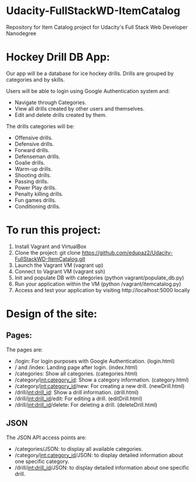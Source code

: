 # Udacity-FullStackWD-ItemCatalog
Repository for Item Catalog project for Udacity's Full Stack Web Developer Nanodegree

# Hockey Drill DB App:
Our app will be a database for ice hockey drills. Drills are grouped by categories and by skills.

Users will be able to login using Google Authentication system and:
- Navigate through Categories.
- View all drills created by other users and themselves.
- Edit and delete drills created by them.

The drills categories will be:
- Offensive drills.
- Defensive drills.
- Forward drills.
- Defenseman drills.
- Goalie drills.
- Warm-up drills.
- Shooting drills.
- Passing drills.
- Power Play drills.
- Penalty killing drills.
- Fun games drills.
- Conditioning drills.

# To run this project:

1. Install Vagrant and VirtualBox
2. Clone the project: git clone https://github.com/edupaz2/Udacity-FullStackWD-ItemCatalog.git
3. Launch the Vagrant VM (vagrant up)
4. Connect to Vagrant VM (vagrant ssh)
5. Init and populate DB with categories (python vagrant/populate_db.py)
6. Run your application within the VM (python /vagrant/itemcatalog.py)
7. Access and test your application by visiting http://localhost:5000 locally


# Design of the site:
## Pages:
The pages are:
- /login: For login purposes with Google Authentication. (login.html)
- / and /index: Landing page after login. (index.html)
- /categories: Show all categories. (categories.html)
- /category/<int:category_id>: Show a category information. (category.html)
- /category/<int:category_id>/new: For creating a new drill. (newDrill.html)
- /drill/<int:drill_id>: Show a drill information. (drill.html)
- /drill/<int:drill_id>/edit: For editing a drill. (editDrill.html)
- /drill/<int:drill_id>/delete: For deleting a drill. (deleteDrill.html)

## JSON
The JSON API access points are:
- /categories/JSON: to display all available categories.
- /category/<int:category_id>/JSON: to display detailed information about one specific category.
- /drill/<int:drill_id>/JSON: to display detailed information about one specific drill.


 